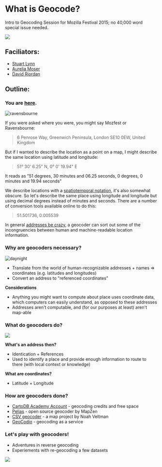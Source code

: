 What is Geocode?
=================

Intro to Geocoding Session for Mozilla Festival 2015; no 40,000 word special issue needed.

![](http://i.imgur.com/RqhIgbV.png)

## Faciliators:
* [Stuart Lynn](https://github.com/stuartlynn)
* [Aurelia Moser](https://github.com/auremoser)
* [David Riordan](https://github.com/riordan)


## Outline:

### You are [here](http://www.ravensbourne.ac.uk/).

![ravensbourne](http://i.imgur.com/GnCgVH7.jpg)

If you were asked where you were, you might say Mozfest or Ravensbourne:

> 6 Penrose Way, Greenwich Peninsula, London SE10 0EW, United Kingdom

But if I wanted to describe the location as a point on a map, I might describe the same location using latitude and longitude:

> 51° 30' 6.25" N, 0° 0' 19.94" E

It reads as "51 degrees, 30 minutes and 06.25 seconds, 0 degrees, 0 minutes and 19.94 seconds"

We describe locations with a [spatiotemporal notation](https://en.wikipedia.org/wiki/Longitude_(book)), it's also somewhat obscure. So let's describe the same place using longitude and longitude but using decimal degrees instead of minutes and seconds. There are a number of conversion tools available online to do this:

> 51.501736, 0.005539

In general [addresses be crazy](https://www.mjt.me.uk/posts/falsehoods-programmers-believe-about-addresses/), a geocoder can sort out some of the incongruencies between human and machine-readable location information.

### Why are geocoders necessary?

![daynight](http://i.imgur.com/gAHunJD.jpg)

- Translate from the world of human-recognizable addresses + names => coordinates (e.g. latitudes and longitudes)
- Convert an address to "referenced coordinates"

**Considerations**

- Anything you might want to compute about place uses coordinate data, which computers can easily understand, as opposed to these addresses
- Addresses aren't computable, and (for our purposes at least) aren't map-able

### What do geocoders do?

![](http://i.imgur.com/dp3M1ru.jpg)

**What's an address then?**

- Identication + References
- Used to identify a place and provide enough information to route to there (with local context or knowledge)

**What are coordinates?**

- Latitude + Longitude

### How are geocoders done?

* [CartoDB Academy Account](https://cartodb.com/signup?plan=academy) - geocoding credits and free space
* [Pelias](https://mapzen.com/pelias) - open source geocoder by MapZen
* [CSV geocoder](https://github.com/veltman/csvgeocode) - a map project by Noah Veltman
* [GeoCodio](http://geocod.io/) - geocoding as a service

### Let's play with geocoders!

- Adventures in reverse geocoding
- Experiements with re-geocoding a few datasets

![](http://i.imgur.com/RqhIgbV.png)
